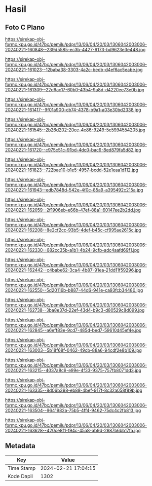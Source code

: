 # Hasil

## Foto C Plano

https://sirekap-obj-formc.kpu.go.id/47bc/pemilu/pdpr/13/06/04/20/03/1306042003006-20240221-160848--239d5585-ec3b-4427-9173-bd9623e3e448.jpg

https://sirekap-obj-formc.kpu.go.id/47bc/pemilu/pdpr/13/06/04/20/03/1306042003006-20240221-161023--12baba38-3303-4a2c-bedb-d4ef6ac5eabe.jpg

https://sirekap-obj-formc.kpu.go.id/47bc/pemilu/pdpr/13/06/04/20/03/1306042003006-20240221-161309--22d6ac17-60b0-43b4-9a8d-d4220ee73e0b.jpg

https://sirekap-obj-formc.kpu.go.id/47bc/pemilu/pdpr/13/06/04/20/03/1306042003006-20240221-161417--9f01a900-cb74-4378-b9a1-a03e30bd2338.jpg

https://sirekap-obj-formc.kpu.go.id/47bc/pemilu/pdpr/13/06/04/20/03/1306042003006-20240221-161545--2b26d202-20ce-4c86-9249-5c5994554205.jpg

https://sirekap-obj-formc.kpu.go.id/47bc/pemilu/pdpr/13/06/04/20/03/1306042003006-20240221-161720--c975c51c-91bd-4dc0-bac9-8ed879fa5d82.jpg

https://sirekap-obj-formc.kpu.go.id/47bc/pemilu/pdpr/13/06/04/20/03/1306042003006-20240221-161823--722bae10-b1e5-4957-bcdd-52e1eaa1d112.jpg

https://sirekap-obj-formc.kpu.go.id/47bc/pemilu/pdpr/13/06/04/20/03/1306042003006-20240221-161943--edb7848d-542e-4f0c-85a9-a395492c215a.jpg

https://sirekap-obj-formc.kpu.go.id/47bc/pemilu/pdpr/13/06/04/20/03/1306042003006-20240221-162059--2f1906eb-e66b-47ef-88a1-60147ee2b2dd.jpg

https://sirekap-obj-formc.kpu.go.id/47bc/pemilu/pdpr/13/06/04/20/03/1306042003006-20240221-162208--8e2cf2cc-93b5-4def-b45c-cf995ae2615c.jpg

https://sirekap-obj-formc.kpu.go.id/47bc/pemilu/pdpr/13/06/04/20/03/1306042003006-20240221-162330--682cc35b-a1b1-4b24-9cfb-adc4aafd69f1.jpg

https://sirekap-obj-formc.kpu.go.id/47bc/pemilu/pdpr/13/06/04/20/03/1306042003006-20240221-162442--c4babe62-3ca4-4b87-91ea-21dd11f59296.jpg

https://sirekap-obj-formc.kpu.go.id/47bc/pemilu/pdpr/13/06/04/20/03/1306042003006-20240221-162550--5d20116b-b887-44d6-941e-ca93fcb34480.jpg

https://sirekap-obj-formc.kpu.go.id/47bc/pemilu/pdpr/13/06/04/20/03/1306042003006-20240221-162738--3ba8e37d-22ef-43d4-b9c3-d80529c8d099.jpg

https://sirekap-obj-formc.kpu.go.id/47bc/pemilu/pdpr/13/06/04/20/03/1306042003006-20240221-162845--a6eff83e-9cd7-485d-bed7-59610d45ef4e.jpg

https://sirekap-obj-formc.kpu.go.id/47bc/pemilu/pdpr/13/06/04/20/03/1306042003006-20240221-163003--5b18f68f-0462-49cb-88a6-94cdf2e8b109.jpg

https://sirekap-obj-formc.kpu.go.id/47bc/pemilu/pdpr/13/06/04/20/03/1306042003006-20240221-163215--4037a8c9-e99e-4f33-9375-757fb8071dd3.jpg

https://sirekap-obj-formc.kpu.go.id/47bc/pemilu/pdpr/13/06/04/20/03/1306042003006-20240221-163335--8d06b398-eb88-4bef-917f-8c32a058f89b.jpg

https://sirekap-obj-formc.kpu.go.id/47bc/pemilu/pdpr/13/06/04/20/03/1306042003006-20240221-163504--9641982a-75b5-4ff4-9462-75dc4c2fb813.jpg

https://sirekap-obj-formc.kpu.go.id/47bc/pemilu/pdpr/13/06/04/20/03/1306042003006-20240221-163628--420ce8f1-f94c-45a8-ab9d-2887b6bb17fa.jpg


## Metadata

| Key        | Value               |
| ---------- | ------------------- |
| Time Stamp | 2024-02-21 17:04:15 |
| Kode Dapil | 1302                |



